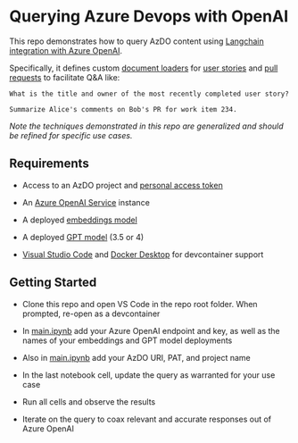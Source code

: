 # Querying Azure Devops with OpenAI

This repo demonstrates how to query AzDO content using [Langchain integration with Azure OpenAI](https://python.langchain.com/docs/integrations/chat/azure_chat_openai).

Specifically, it defines custom [document loaders](https://python.langchain.com/docs/modules/data_connection/document_loaders/) for [user stories](./AzdoBacklogLoader.py) and [pull requests](./AzdoPullRequestLoader.py) to facilitate Q&A like:

```
What is the title and owner of the most recently completed user story?
```
```
Summarize Alice's comments on Bob's PR for work item 234.
```

_Note the techniques demonstrated in this repo are generalized and should be refined for specific use cases._

## Requirements

- Access to an AzDO project and [personal access token](https://learn.microsoft.com/en-us/azure/devops/organizations/accounts/use-personal-access-tokens-to-authenticate)

- An [Azure OpenAI Service](https://learn.microsoft.com/en-us/azure/ai-services/openai/overview) instance

- A deployed [embeddings model](https://learn.microsoft.com/en-us/azure/ai-services/openai/concepts/models#embeddings)

- A deployed [GPT model](https://learn.microsoft.com/en-us/azure/ai-services/openai/concepts/models#gpt-4-and-gpt-4-turbo-preview) (3.5 or 4)

- [Visual Studio Code](https://code.visualstudio.com/) and [Docker Desktop](https://www.docker.com/products/docker-desktop/) for devcontainer support

## Getting Started

- Clone this repo and open VS Code in the repo root folder. When prompted, re-open as a devcontainer

- In [main.ipynb](./main.ipynb) add your Azure OpenAI endpoint and key, as well as the names of your embeddings and GPT model deployments

- Also in [main.ipynb](./main.ipynb) add your AzDO URI, PAT, and project name

- In the last notebook cell, update the query as warranted for your use case

- Run all cells and observe the results

- Iterate on the query to coax relevant and accurate responses out of Azure OpenAI